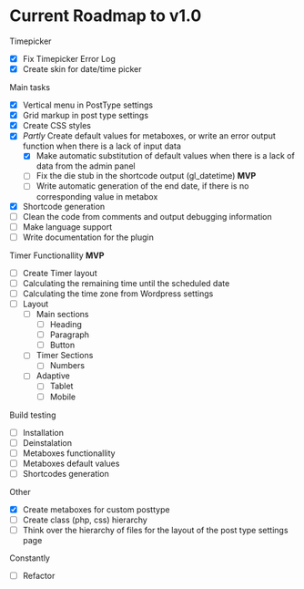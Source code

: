 # Current Roadmap to v1.0

Timepicker
- [x] Fix Timepicker Error Log
- [x] Create skin for date/time picker
  
Main tasks
- [x] Vertical menu in PostType settings
- [x] Grid markup in post type settings
- [x] Create CSS styles
- [x] *Partly* Create default values for metaboxes, or write an error output function when there is a lack of input data
  - [x] Make automatic substitution of default values when there is a lack of data from the admin panel
  - [ ] Fix the die stub in the shortcode output (gl_datetime) **MVP**
  - [ ] Write automatic generation of the end date, if there is no corresponding value in metabox
- [x] Shortcode generation
- [ ] Clean the code from comments and output debugging information
- [ ] Make language support
- [ ] Write documentation for the plugin

Timer Functionallity **MVP**
- [ ] Create Timer layout
- [ ] Calculating the remaining time until the scheduled date
- [ ] Calculating the time zone from Wordpress settings
- [ ] Layout
  - [ ] Main sections
    - [ ] Heading
    - [ ] Paragraph
    - [ ] Button
  - [ ] Timer Sections
    - [ ] Numbers
  - [ ] Adaptive
    - [ ] Tablet
    - [ ] Mobile

Build testing
- [ ] Installation
- [ ] Deinstalation
- [ ] Metaboxes functionallity
- [ ] Metaboxes default values
- [ ] Shortcodes generation

Other
- [x] Create metaboxes for custom posttype
- [ ] Create class (php, css) hierarchy
- [ ] Think over the hierarchy of files for the layout of the post type settings page

Constantly
- [ ] Refactor
